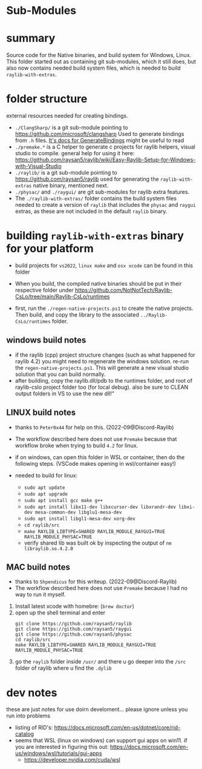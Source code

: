 # Sub-Modules

# summary
Source code for the Native binaries, and build system for Windows, Linux.
This folder started out as containing git sub-modules, which it still does, but also now contains needed build system files, which is needed to build `raylib-with-extras`.




# folder structure
external resources needed for creating bindings.

- `./ClangSharp/` is a git sub-module pointing to https://github.com/microsoft/clangsharp Used to generate bindings from `.h` files. [It's docs for GenerateBindings](https://github.com/microsoft/clangsharp#generating-bindings) might be useful to read
- `./premake.*` is a C helper to generate c projects for raylib helpers, visual studio to compile.   general help for using it here: https://github.com/raysan5/raylib/wiki/Easy-Raylib-Setup-for-Windows-with-Visual-Studio
- `./raylib/` is a git sub-module pointing to https://github.com/raysan5/raylib  used for generating the `raylib-with-extras` native binary, mentioned next.
- `./physac/` and `./raygui/` are git sub-modules for raylib extra features.
- The `./raylib-with-extras/` folder contains the build system files needed to create a version of `raylib` that includes the `physac` and `raygui` extras, as these are not included in the default `raylib` binary.


# building `raylib-with-extras` binary for your platform

- build projects for `vs2022`, `linux make`  and `osx xcode` can be found in this folder

- When you build, the compiled native binaries should be put in their respective folder under https://github.com/NotNotTech/Raylib-CsLo/tree/main/Raylib-CsLo/runtimes

- first, run the `./regen-native-projects.ps1` to create the native projects.  Then build, and copy the library to the associated `../Raylib-CsLo/runtimes` folder.

## windows build notes
- if the raylib (cpp) project structure changes (such as what happened for raylib 4.2) you might need to regenerate the windows solution.   re-run the `regen-native-projects.ps1`.  This will generate a new visual studio solution that you can build normally.
- after building, copy the raylib.dll/pdb to the runtimes folder, and root of raylib-cslo project folder too (for local debug).  also be sure to CLEAN output folders in VS to use the new dll!"

## LINUX build notes
- thanks to `Peter0x44` for help on this. (2022-09@Discord-Raylib)
- The workflow described here does not use `Premake` because that workflow broke when trying to build `4.2` for linux.
- if on windows, can open this folder in WSL or container, then do the following steps.  (VSCode makes opening in wsl/container easy!)

- needed to build for linux:
  - `sudo apt update`
  - `sudo apt upgrade`
  - `sudo apt install gcc make g++` 
  - `sudo apt install libx11-dev libxcursor-dev libxrandr-dev libxi-dev mesa-common-dev libglu1-mesa-dev`
  - `sudo apt install libgl1-mesa-dev xorg-dev`
  - `cd raylib/src`
  - `make RAYLIB_LIBTYPE=SHARED RAYLIB_MODULE_RAYGUI=TRUE RAYLIB_MODULE_PHYSAC=TRUE`
  - verify shared lib was built ok by inspecting the output of `nm libraylib.so.4.2.0`
  
## MAC build notes
- thanks to `Shpendicus` for this writeup. (2022-09@Discord-Raylib)
- The workflow described here does not use `Premake` because I had no way to run it myself.
1. Install latest xcode with homebre: (`brew doctor`)
2. open up the shell terminal and enter 
    ```
    git clone https://github.com/raysan5/raylib
    git clone https://github.com/raysan5/raygui
    git clone https://github.com/raysan5/physac
    cd raylib/src
    make RAYLIB_LIBTYPE=SHARED RAYLIB_MODULE_RAYGUI=TRUE RAYLIB_MODULE_PHYSAC=TRUE
    ```
3. go the `raylib` folder inside `/usr/`
and there u go deeper into the `/src` folder of raylib where u find the `.dylib `


# dev notes
these are just notes for use doirn develoment...  please ignore unless you run into problems

- listing of RID's: https://docs.microsoft.com/en-us/dotnet/core/rid-catalog
- seems that WSL (linux on windows) can support gui apps on win11.  if you are interested in figuring this out: https://docs.microsoft.com/en-us/windows/wsl/tutorials/gui-apps
  - https://developer.nvidia.com/cuda/wsl